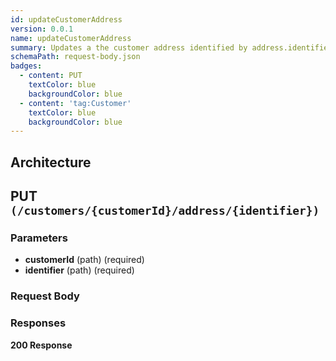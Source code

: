 ```yaml
---
id: updateCustomerAddress
version: 0.0.1
name: updateCustomerAddress
summary: Updates a the customer address identified by address.identifier
schemaPath: request-body.json
badges:
  - content: PUT
    textColor: blue
    backgroundColor: blue
  - content: 'tag:Customer'
    textColor: blue
    backgroundColor: blue
---
```

## Architecture
<NodeGraph />



## PUT `(/customers/{customerId}/address/{identifier})`

### Parameters
- **customerId** (path) (required)
- **identifier** (path) (required)



### Request Body
<SchemaViewer file="request-body.json" maxHeight="500" id="request-body" />


### Responses
**200 Response**
<SchemaViewer file="response-200.json" maxHeight="500" id="response-200" />
